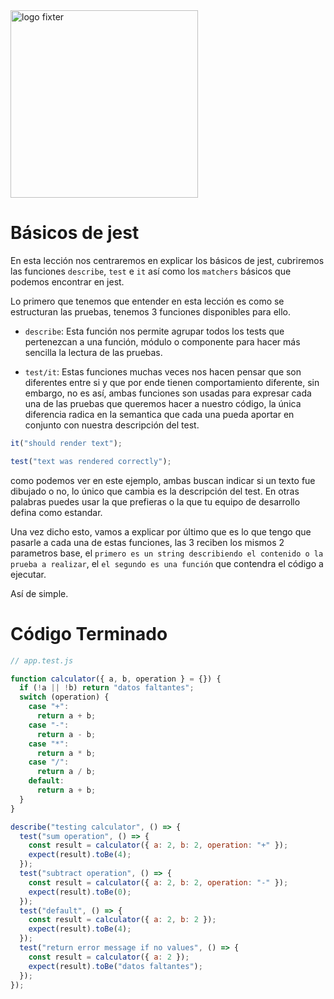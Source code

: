 <img alt="logo fixter" width="300" src="https://fixter.camp/static/media/geek_completo.7e1e87a7.png" />

# Básicos de jest

En esta lección nos centraremos en explicar los básicos de jest, cubriremos las funciones `describe`, `test` e `it` así como los `matchers` básicos que podemos encontrar en jest.

Lo primero que tenemos que entender en esta lección es como se estructuran las pruebas, tenemos 3 funciones disponibles para ello.

- `describe`: Esta función nos permite agrupar todos los tests que pertenezcan a una función, módulo o componente para hacer más sencilla la lectura de las pruebas.

- `test/it`: Estas funciones muchas veces nos hacen pensar que son diferentes entre si y que por ende tienen comportamiento diferente, sin embargo, no es así, ambas funciones son usadas para expresar cada una de las pruebas que queremos hacer a nuestro código, la única diferencia radica en la semantica que cada una pueda aportar en conjunto con nuestra descripción del test.

```javascript
it("should render text");

test("text was rendered correctly");
```

como podemos ver en este ejemplo, ambas buscan indicar si un texto fue dibujado o no, lo único que cambia es la descripción del test.
En otras palabras puedes usar la que prefieras o la que tu equipo de desarrollo defina como estandar.

Una vez dicho esto, vamos a explicar por último que es lo que tengo que pasarle a cada una de estas funciones, las 3 reciben los mismos 2 parametros base, el `primero es un string describiendo el contenido o la prueba a realizar`, el `el segundo es una función` que contendra el código a ejecutar.

Así de simple.

# Código Terminado

```javascript
// app.test.js

function calculator({ a, b, operation } = {}) {
  if (!a || !b) return "datos faltantes";
  switch (operation) {
    case "+":
      return a + b;
    case "-":
      return a - b;
    case "*":
      return a * b;
    case "/":
      return a / b;
    default:
      return a + b;
  }
}

describe("testing calculator", () => {
  test("sum operation", () => {
    const result = calculator({ a: 2, b: 2, operation: "+" });
    expect(result).toBe(4);
  });
  test("subtract operation", () => {
    const result = calculator({ a: 2, b: 2, operation: "-" });
    expect(result).toBe(0);
  });
  test("default", () => {
    const result = calculator({ a: 2, b: 2 });
    expect(result).toBe(4);
  });
  test("return error message if no values", () => {
    const result = calculator({ a: 2 });
    expect(result).toBe("datos faltantes");
  });
});
```

